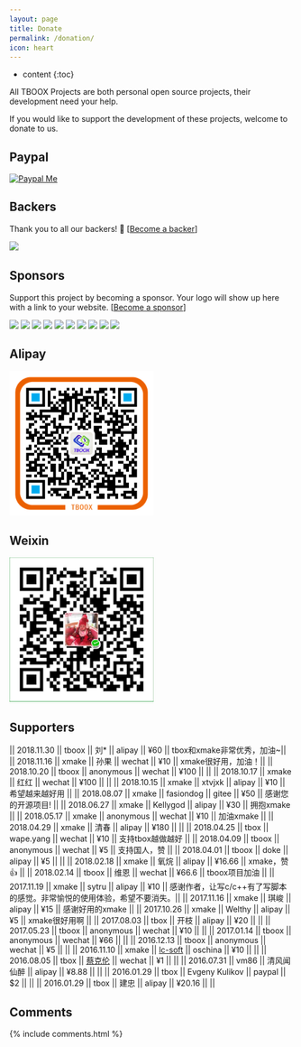 ```yaml
---
layout: page
title: Donate
permalink: /donation/
icon: heart
---
```


* content
{:toc}

All TBOOX Projects are both personal open source projects, their development need your help.

If you would like to support the development of these projects, welcome to donate to us.


## Paypal

[![Paypal Me](/static/img/paypal.png)](http://paypal.me/tboox/5)

## Backers

Thank you to all our backers! 🙏 [[Become a backer](https://opencollective.com/xmake#backer)]

<a href="https://opencollective.com/xmake#backers" target="_blank"><img src="https://opencollective.com/xmake/backers.svg?width=890"></a>

## Sponsors

Support this project by becoming a sponsor. Your logo will show up here with a link to your website. [[Become a sponsor](https://opencollective.com/xmake#sponsor)]

<a href="https://opencollective.com/xmake/sponsor/0/website" target="_blank"><img src="https://opencollective.com/xmake/sponsor/0/avatar.svg"></a>
<a href="https://opencollective.com/xmake/sponsor/1/website" target="_blank"><img src="https://opencollective.com/xmake/sponsor/1/avatar.svg"></a>
<a href="https://opencollective.com/xmake/sponsor/2/website" target="_blank"><img src="https://opencollective.com/xmake/sponsor/2/avatar.svg"></a>
<a href="https://opencollective.com/xmake/sponsor/3/website" target="_blank"><img src="https://opencollective.com/xmake/sponsor/3/avatar.svg"></a>
<a href="https://opencollective.com/xmake/sponsor/4/website" target="_blank"><img src="https://opencollective.com/xmake/sponsor/4/avatar.svg"></a>
<a href="https://opencollective.com/xmake/sponsor/5/website" target="_blank"><img src="https://opencollective.com/xmake/sponsor/5/avatar.svg"></a>
<a href="https://opencollective.com/xmake/sponsor/6/website" target="_blank"><img src="https://opencollective.com/xmake/sponsor/6/avatar.svg"></a>
<a href="https://opencollective.com/xmake/sponsor/7/website" target="_blank"><img src="https://opencollective.com/xmake/sponsor/7/avatar.svg"></a>
<a href="https://opencollective.com/xmake/sponsor/8/website" target="_blank"><img src="https://opencollective.com/xmake/sponsor/8/avatar.svg"></a>
<a href="https://opencollective.com/xmake/sponsor/9/website" target="_blank"><img src="https://opencollective.com/xmake/sponsor/9/avatar.svg"></a>

## Alipay 

<img src="/static/img/alipay.png" alt="alipay" width="256" height="256">

## Weixin 

<img src="/static/img/weixin.png" alt="weixin" width="256" height="256">

## Supporters

|| 2018.11.30 || tboox || 刘* || alipay || ¥60 || tbox和xmake非常优秀，加油~||
|| 2018.11.16 || xmake || 孙果 || wechat || ¥10 || xmake很好用，加油！||
|| 2018.10.20 || tboox || anonymous || wechat || ¥100 || ||
|| 2018.10.17 || xmake || 红红 || wechat || ¥100 || ||
|| 2018.10.15 || xmake || xtvjxk || alipay || ¥10 || 希望越来越好用 ||
|| 2018.08.07 || xmake || fasiondog || gitee || ¥50 || 感谢您的开源项目! ||
|| 2018.06.27 || xmake || Kellygod || alipay || ¥30 || 拥抱xmake ||
|| 2018.05.17 || xmake || anonymous || wechat || ¥10 || 加油xmake ||
|| 2018.04.29 || xmake || 清春 || alipay || ¥180 || ||
|| 2018.04.25 || tbox || wape.yang || wechat || ¥10 || 支持tbox越做越好 ||
|| 2018.04.09 || tboox || anonymous || wechat || ¥5 || 支持国人，赞 ||
|| 2018.04.01 || tboox || doke || alipay || ¥5 || ||
|| 2018.02.18 || xmake || 氧烷 || alipay || ¥16.66 || xmake，赞👍 ||
|| 2018.02.14 || tboox || 维恩 || wechat || ¥66.6 || tboox项目加油 ||
|| 2017.11.19 || xmake || sytru || alipay || ¥10 || 感谢作者，让写c/c++有了写脚本的感觉。非常愉悦的使用体验，希望不要消失。||
|| 2017.11.16 || xmake || 琪峻 || alipay || ¥15 || 感谢好用的xmake ||
|| 2017.10.26 || xmake || Welthy || alipay || ¥5 || xmake很好用啊 ||
|| 2017.08.03 || tbox || 开枝 || alipay || ¥20 || ||
|| 2017.05.23 || tboox || anonymous || wechat || ¥10 || ||
|| 2017.01.14 || tboox || anonymous || wechat || ¥66 || ||
|| 2016.12.13 || tboox || anonymous || wechat || ¥5 || ||
|| 2016.11.10 || xmake || [lc-soft](https://github.com/lc-soft) || oschina || ¥10 || ||
|| 2016.08.05 || tbox || [蔡克伦](https://github.com/caikelun) || wechat || ¥1 || ||
|| 2016.07.31 || vm86 || 清风闻仙醉 || alipay || ¥8.88 || ||
|| 2016.01.29 || tbox || Evgeny Kulikov || paypal || $2 || ||
|| 2016.01.29 || tbox || 建忠 || alipay || ¥20.16 || ||

## Comments

{% include comments.html %}
